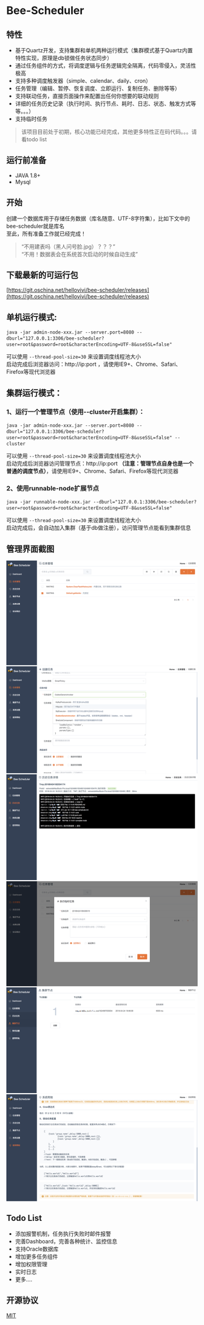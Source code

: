 # Bee-Scheduler
  
## 特性
- 基于Quartz开发，支持集群和单机两种运行模式（集群模式基于Quartz内置特性实现，原理是db锁做任务状态同步）
- 通过任务组件的方式，将调度逻辑与任务逻辑完全隔离，代码零侵入，灵活性极高
- 支持多种调度触发器（simple、calendar、daily、cron）
- 任务管理（编辑、暂停、恢复调度、立即运行、复制任务、删除等等）
- 支持联动任务，直接页面操作来配置出任何你想要的联动规则
- 详细的任务历史记录（执行时间、执行节点、耗时、日志、状态、触发方式等等。。。）
- 支持临时任务
  
> 该项目目前处于初期，核心功能已经完成，其他更多特性正在码代码。。。请看todo list
  
## 运行前准备
- JAVA 1.8+
- Mysql
  
## 开始
创建一个数据库用于存储任务数据（库名随意、UTF-8字符集），比如下文中的bee-scheduler就是库名  
至此，所有准备工作就已经完成！  
  
>“不用建表吗（黑人问号脸.jpg）？？？”  
>“不用！数据表会在系统首次启动的时候自动生成”
  
## 下载最新的可运行包
[https://git.oschina.net/hellovivi/bee-scheduler/releases](https://git.oschina.net/hellovivi/bee-scheduler/releases)
  
## 单机运行模式:
```shell
java -jar admin-node-xxx.jar --server.port=8080 --dburl="127.0.0.1:3306/bee-scheduler?user=root&password=root&characterEncoding=UTF-8&useSSL=false"
```
可以使用 ```--thread-pool-size=30``` 来设置调度线程池大小  
启动完成后浏览器访问：http://ip:port  ，请使用IE9+、Chrome、Safari、Firefox等现代浏览器  
  
## 集群运行模式：
### 1、运行一个管理节点（使用--cluster开启集群）：
```shell
java -jar admin-node-xxx.jar --server.port=8080 --dburl="127.0.0.1:3306/bee-scheduler?user=root&password=root&characterEncoding=UTF-8&useSSL=false" --cluster
```
可以使用 ```--thread-pool-size=30``` 来设置调度线程池大小  
启动完成后浏览器访问管理节点：http://ip:port **（注意：管理节点自身也是一个普通的调度节点）**，请使用IE9+、Chrome、Safari、Firefox等现代浏览器 
### 2、使用runnable-node扩展节点
```shell
java -jar runnable-node-xxx.jar --dburl="127.0.0.1:3306/bee-scheduler?user=root&password=root&characterEncoding=UTF-8&useSSL=false"
```
可以使用 ```--thread-pool-size=30``` 来设置调度线程池大小  
启动完成后，会自动加入集群（基于db做注册），访问管理节点能看到集群信息

## 管理界面截图
![BeeScheduler](readme/1.png "BeeScheduler")
![BeeScheduler](readme/2.png "BeeScheduler")
![BeeScheduler](readme/3.png "BeeScheduler")
![BeeScheduler](readme/4.png "BeeScheduler")
![BeeScheduler](readme/5.png "BeeScheduler")
![BeeScheduler](readme/6.png "BeeScheduler")
  
## Todo List
- 添加报警机制，任务执行失败时邮件报警
- 完善Dashboard，完善各种统计、监控信息
- 支持Oracle数据库
- 增加更多任务组件
- 增加权限管理
- 实时日志
- 更多....
  
## 开源协议
[MIT](http://opensource.org/licenses/MIT)